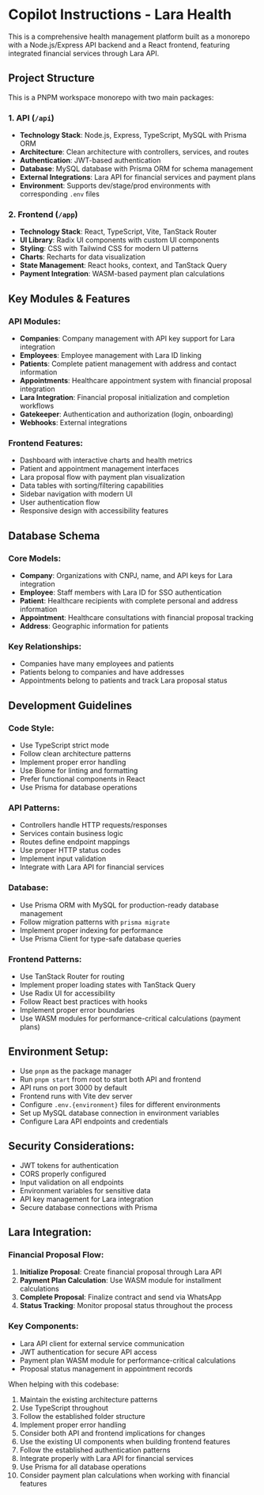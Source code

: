 # Copilot Instructions - Lara Health

This is a comprehensive health management platform built as a monorepo with a Node.js/Express API backend and a React frontend, featuring integrated financial services through Lara API.

## Project Structure

This is a PNPM workspace monorepo with two main packages:

### 1. API (`/api`)
- **Technology Stack**: Node.js, Express, TypeScript, MySQL with Prisma ORM
- **Architecture**: Clean architecture with controllers, services, and routes
- **Authentication**: JWT-based authentication
- **Database**: MySQL database with Prisma ORM for schema management
- **External Integrations**: Lara API for financial services and payment plans
- **Environment**: Supports dev/stage/prod environments with corresponding `.env` files

### 2. Frontend (`/app`)
- **Technology Stack**: React, TypeScript, Vite, TanStack Router
- **UI Library**: Radix UI components with custom UI components
- **Styling**: CSS with Tailwind CSS for modern UI patterns
- **Charts**: Recharts for data visualization
- **State Management**: React hooks, context, and TanStack Query
- **Payment Integration**: WASM-based payment plan calculations

## Key Modules & Features

### API Modules:
- **Companies**: Company management with API key support for Lara integration
- **Employees**: Employee management with Lara ID linking
- **Patients**: Complete patient management with address and contact information
- **Appointments**: Healthcare appointment system with financial proposal integration
- **Lara Integration**: Financial proposal initialization and completion workflows
- **Gatekeeper**: Authentication and authorization (login, onboarding)
- **Webhooks**: External integrations

### Frontend Features:
- Dashboard with interactive charts and health metrics
- Patient and appointment management interfaces
- Lara proposal flow with payment plan visualization
- Data tables with sorting/filtering capabilities
- Sidebar navigation with modern UI
- User authentication flow
- Responsive design with accessibility features

## Database Schema

### Core Models:
- **Company**: Organizations with CNPJ, name, and API keys for Lara integration
- **Employee**: Staff members with Lara ID for SSO authentication
- **Patient**: Healthcare recipients with complete personal and address information
- **Appointment**: Healthcare consultations with financial proposal tracking
- **Address**: Geographic information for patients

### Key Relationships:
- Companies have many employees and patients
- Patients belong to companies and have addresses
- Appointments belong to patients and track Lara proposal status

## Development Guidelines

### Code Style:
- Use TypeScript strict mode
- Follow clean architecture patterns
- Implement proper error handling
- Use Biome for linting and formatting
- Prefer functional components in React
- Use Prisma for database operations

### API Patterns:
- Controllers handle HTTP requests/responses
- Services contain business logic
- Routes define endpoint mappings
- Use proper HTTP status codes
- Implement input validation
- Integrate with Lara API for financial services

### Database:
- Use Prisma ORM with MySQL for production-ready database management
- Follow migration patterns with `prisma migrate`
- Implement proper indexing for performance
- Use Prisma Client for type-safe database queries

### Frontend Patterns:
- Use TanStack Router for routing
- Implement proper loading states with TanStack Query
- Use Radix UI for accessibility
- Follow React best practices with hooks
- Implement proper error boundaries
- Use WASM modules for performance-critical calculations (payment plans)

## Environment Setup:
- Use `pnpm` as the package manager
- Run `pnpm start` from root to start both API and frontend
- API runs on port 3000 by default
- Frontend runs with Vite dev server
- Configure `.env.{environment}` files for different environments
- Set up MySQL database connection in environment variables
- Configure Lara API endpoints and credentials

## Security Considerations:
- JWT tokens for authentication
- CORS properly configured
- Input validation on all endpoints
- Environment variables for sensitive data
- API key management for Lara integration
- Secure database connections with Prisma

## Lara Integration:

### Financial Proposal Flow:
1. **Initialize Proposal**: Create financial proposal through Lara API
2. **Payment Plan Calculation**: Use WASM module for installment calculations
3. **Complete Proposal**: Finalize contract and send via WhatsApp
4. **Status Tracking**: Monitor proposal status throughout the process

### Key Components:
- Lara API client for external service communication
- JWT authentication for secure API access
- Payment plan WASM module for performance-critical calculations
- Proposal status management in appointment records

When helping with this codebase:
1. Maintain the existing architecture patterns
2. Use TypeScript throughout
3. Follow the established folder structure
4. Implement proper error handling
5. Consider both API and frontend implications for changes
6. Use the existing UI components when building frontend features
7. Follow the established authentication patterns
8. Integrate properly with Lara API for financial services
9. Use Prisma for all database operations
10. Consider payment plan calculations when working with financial features
